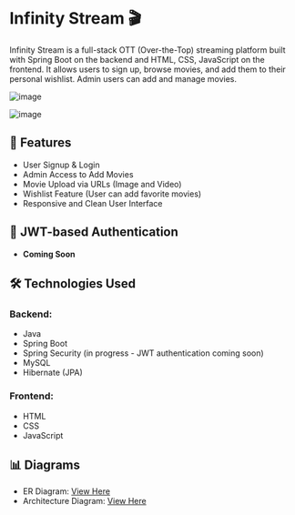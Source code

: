# Infinity Stream 🎬

Infinity Stream is a full-stack OTT (Over-the-Top) streaming platform built with Spring Boot on the backend and HTML, CSS, JavaScript on the frontend. It allows users to sign up, browse movies, and add them to their personal wishlist. Admin users can add and manage movies.

![image](https://github.com/user-attachments/assets/ce8d5e76-3293-4507-977a-2c08aab209b8)

![image](https://github.com/user-attachments/assets/897219ec-a4d5-4760-9938-69143ce610fb)



## 🚀 Features
- User Signup & Login  
- Admin Access to Add Movies  
- Movie Upload via URLs (Image and Video)  
- Wishlist Feature (User can add favorite movies)  
- Responsive and Clean User Interface  

## 🔐 JWT-based Authentication
- **Coming Soon**

## 🛠️ Technologies Used

### Backend:
- Java  
- Spring Boot  
- Spring Security (in progress - JWT authentication coming soon)  
- MySQL  
- Hibernate (JPA)

### Frontend:
- HTML  
- CSS  
- JavaScript

## 📊 Diagrams

- ER Diagram: [View Here](https://docs.google.com/document/d/1i6ISsfWDyhyEjFkLKekuudGfWznq2Tpj0Q_gz3VlYyI/edit?tab=t.0)  
- Architecture Diagram: [View Here](https://docs.google.com/document/d/1R-zcwKMRZhGrqpQwapsCYnT6AhcD9hACt-xX_q8Aswc/edit?tab=t.0)




